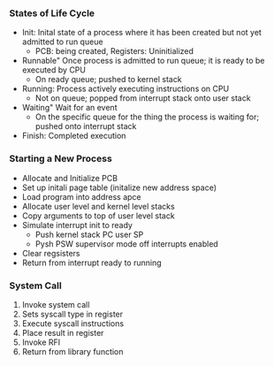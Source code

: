 ### States of Life Cycle
- Init: Inital state of a process where it has been created but not yet admitted to run queue
	- PCB: being created, Registers: Uninitialized
- Runnable" Once process is admitted to run queue; it is ready to be executed by CPU
	- On ready queue; pushed to kernel stack
- Running: Process actively executing instructions on CPU
	- Not on queue; popped from interrupt stack onto user stack
- Waiting" Wait for an event 
	- On the specific queue for the thing the process is waiting for; pushed onto interrupt stack
- Finish: Completed execution
### Starting a New Process
- Allocate and Initialize PCB
- Set up initali page table (initalize new address space)
- Load program into address apce
- Allocate user level and kernel level stacks
- Copy arguments to top of user level stack
- Simulate interrupt init to ready
	- Push kernel stack PC user SP
	- Pysh PSW supervisor mode off interrupts enabled
- Clear regsisters
- Return from interrupt ready to running
### System Call
1. Invoke system call
2. Sets syscall type in register
3. Execute syscall instructions
4. Place result in register
5. Invoke RFI
6. Return from library function
